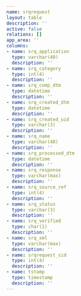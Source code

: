 ```yaml
---
name: srqrequest
layout: table
description: ''
active: false
relations: []
app_area: ''
columns:
- name: srq_application
  type: varchar(40)
  description: ''
- name: srq_category
  type: int(4)
  description: ''
- name: srq_comp_dtm
  type: datetime
  description: ''
- name: srq_created_dtm
  type: datetime
  description: ''
- name: srq_created_uid
  type: varchar(3)
  description: ''
- name: srq_name
  type: varchar(40)
  description: ''
- name: srq_processed_dtm
  type: datetime
  description: ''
- name: srq_response
  type: varchar(max)
  description: ''
- name: srq_source_ref
  type: int(4)
  description: ''
- name: srq_status
  type: varchar(3)
  description: ''
- name: srq_verified
  type: char(1)
  description: ''
- name: srq_xml
  type: varchar(max)
  description: ''
- name: srqrequest_sid
  type: int(4)
  description: ''
- name: tstamp
  type: timestamp
  description: ''
---
```



